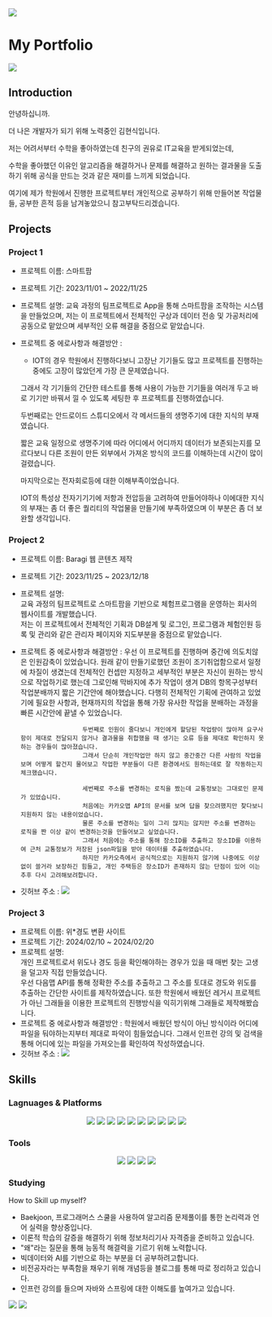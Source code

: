 <img src="https://capsule-render.vercel.app/api?type=waving&color=00BFFE&height=200&section=header&text=Hyunsic's%20Github&fontSize=50" />


# My Portfolio
<a href="https://glory-donkey-b49.notion.site/Hyunsic-s-Portfolio-6e7ffe92e5e946b38546c163ac8ecfa9?pvs=4">
	<img src="https://img.shields.io/badge/Notion-000000?style=flat&logo=Notion&logoColor=white" /></a>

 
## Introduction
안녕하십니까.

더 나은 개발자가 되기 위해 노력중인 김현식입니다.

저는 어려서부터 수학을 좋아하였는데 친구의 권유로 IT교육을 받게되었는데,

수학을 좋아했던 이유인 알고리즘을 해결하거나 문제를 해결하고 원하는 결과물을 도출하기 위해 공식을 만드는 것과 같은 재미를 느끼게 되었습니다.

여기에 제가 학원에서 진행한 프로젝트부터 개인적으로 공부하기 위해 만들어본 작업물들, 공부한 흔적 등을 남겨놓았으니 참고부탁드리겠습니다.

## Projects
### Project 1
- 프로젝트 이름: 스마트팜
- 프로젝트 기간: 2023/11/01 ~ 2022/11/25
- 프로젝트 설명: 교육 과정의 팀프로젝트로 App을 통해 스마트팜을 조작하는 시스템을 만들었으며, 저는 이 프로젝트에서 전체적인 구상과 데이터 전송 및 가공처리에 공동으로 맡았으며 세부적인 오류 해결을 중점으로 맡았습니다.
- 프로젝트 중 에로사항과 해결방안 :

	- IOT의 경우 학원에서 진행하다보니 고장난 기기들도 많고 프로젝트를 진행하는중에도 고장이 많았던게 가장 큰 문제였습니다.

	그래서 각 기기들의 간단한 테스트를 통해 사용이 가능한 기기들을 여러개 두고 바로 기기만 바꿔서 낄 수 있도록 세팅한 후 프로젝트를 진행하였습니다.

  
	두번째로는 안드로이드 스튜디오에서 각 메서드들의 생명주기에 대한 지식의 부재였습니다.
  
	짧은 교육 일정으로 생명주기에 따라 어디에서 어디까지 데이터가 보존되는지를 모르다보니 다른 조원이 만든 외부에서 가져온 방식의 코드를 이해하는데 시간이 많이 걸렸습니다.

  
	마지막으로는 전자회로등에 대한 이해부족이었습니다.
  
	IOT의 특성상 전자기기기에 저항과 전압등을 고려하여 만들어야하나 이에대한 지식의 부재는 좀 더 좋은 퀄리티의 작업물을 만들기에 부족하였으며 이 부분은 좀 더 보완할 생각입니다.
### Project 2
- 프로젝트 이름: Baragi 웹 콘텐츠 제작
- 프로젝트 기간: 2023/11/25 ~ 2023/12/18
- 프로젝트 설명: <br/>교육 과정의 팀프로젝트로 스마트팜을 기반으로 체험프로그램을 운영하는 회사의 웹사이트를 개발했습니다.<br/>
  		저는 이 프로젝트에서 전체적인 기획과 DB설계 및 로그인, 프로그램과 체험인원 등록 및 관리와 같은 관리자 페이지와 지도부분을 중점으로 맡았습니다.
- 프로젝트 중 에로사항과 해결방안 : 우선 이 프로젝트를 진행하며 중간에 의도치않은 인원감축이 있었습니다.
  				   원래 같이 만들기로했던 조원이 조기취업함으로서 일정에 차질이 생겼는데 전체적인 컨셉만 지정하고 세부적인 부분은 자신이 원하는 방식으로 작업하기로 했는데
    				   그로인해 막바지에 추가 작업이 생겨 DB의 항목구성부터 작업분배까지 짧은 기간안에 해야했습니다.
    				   다행히 전체적인 기획에 관여하고 있었기에 필요한 사항과, 현재까지의 작업을 통해 가장 유사한 작업을 분배하는 과정을 빠른 시간안에 끝낼 수 있었습니다.
  
    				   두번째로 인원이 줄다보니 개인에게 할당된 작업량이 많아져 요구사항이 제대로 전달되지 않거나 결과물을 취합했을 때 생기는 오류 등을 제대로 확인하지 못하는 경우들이 많아졌습니다.
    				   그래서 단순히 개인작업만 하지 않고 중간중간 다른 사람의 작업을 보며 어떻게 할건지 물어보고 작업한 부분들이 다른 환경에서도 원하는데로 잘 작동하는지 체크했습니다.

    				   세번째로 주소를 변경하는 로직을 짰는데 교통정보는 그대로인 문제가 있었습니다.
    				   처음에는 카카오맵 API의 문서를 보며 답을 찾으려했지만 찾다보니 지원하지 않는 내용이었습니다.
    				   물론 주소를 변경하는 일이 그리 많지는 않지만 주소를 변경하는 로직을 짠 이상 같이 변경하는것을 만들어보고 싶었습니다.
    				   그래서 처음에는 주소를 통해 장소ID를 추출하고 장소ID를 이용하여 근처 교통정보가 저장된 json파일을 받아 데이터를 추출하였습니다.
    				   하지만 카카오측에서 공식적으로는 지원하지 않기에 나중에도 이상없이 쓸거라 보장하긴 힘들고, 개인 주택등은 장소ID가 존재하지 않는 단점이 있어 이는 추후 다시 고려해보려합니다.
- 깃허브 주소 : <a href="https://github.com/588886/Project"><img src="https://img.shields.io/badge/GitHub-181717?style=flat&logo=GitHub&logoColor=white" /></a>
### Project 3
- 프로젝트 이름: 위*경도 변환 사이트
- 프로젝트 기간: 2024/02/10 ~ 2024/02/20
- 프로젝트 설명: <br/>개인 프로젝트로서 위도나 경도 등을 확인해야하는 경우가 있을 때 매번 찾는 고생을 덜고자 직접 만들었습니다.<br/>
  		우선 다음맵 API를 통해 정확한 주소를 추출하고 그 주소를 토대로 경도와 위도를 추출하는 간단한 사이트를 제작하였습니다.
  		또한 학원에서 배웠던 레거시 프로젝트가 아닌 그래들을 이용한 프로젝트의 진행방식을 익히기위해 그래들로 제작해봤습니다.
- 프로젝트 중 에로사항과 해결방안 : 학원에서 배웠던 방식이 아닌 방식이라 어디에 파일을 둬야하는지부터 제대로 파악이 힘들었습니다.
    				   그래서 인프런 강의 및 검색을 통해 어디에 있는 파일을 가져오는를 확인하여 작성하였습니다.
- 깃허브 주소 : <a href="https://github.com/588886/trans-lines-of-longitude-and-latitude"><img src="https://img.shields.io/badge/GitHub-181717?style=flat&logo=GitHub&logoColor=white" /></a>

## Skills
### Lagnuages & Platforms
<div align="center">
	<img src="https://img.shields.io/badge/Java-007396?style=flat&logo=Java&logoColor=white" />
	<img src="https://img.shields.io/badge/HTML5-E34F26?style=flat&logo=HTML5&logoColor=white" />
	<img src="https://img.shields.io/badge/CSS3-1572B6?style=flat&logo=CSS3&logoColor=white" />
	<img src="https://img.shields.io/badge/JavaScript-F7DF1E?style=flat&logo=JavaScript&logoColor=white" />
	<img src="https://img.shields.io/badge/jQuery-0769AD?style=flat&logo=jQuery&logoColor=white" />	
	<img src="https://img.shields.io/badge/Android Studio-3DDC84?style=flat&logo=Android Studio&logoColor=white" />
	<img src="https://img.shields.io/badge/Oracle-F80000?style=flat&logo=Oracle&logoColor=white" />
	<img src="https://img.shields.io/badge/Spring-6DB33F?style=flat&logo=Spring&logoColor=white" />
	<img src="https://img.shields.io/badge/Bootstrap-7952B3?style=flat&logo=Bootstrap&logoColor=white" />
	<img src="https://img.shields.io/badge/Arduino-00878F?style=flat&logo=Arduino&logoColor=white" />
	
</div>

### Tools
<div align="center">	
	<img src="https://img.shields.io/badge/Eclipse IDE-2C2255?style=flat&logo=Eclipse IDE&logoColor=white" />
	<img src="https://img.shields.io/badge/Visual Studio Code-007ACC?style=flat&logo=Visual Studio Code&logoColor=white" />
	<img src="https://img.shields.io/badge/Apache Tomcat-F8DC75?style=flat&logo=Apache Tomcat&logoColor=white" />
	<img src="https://img.shields.io/badge/GitHub-181717?style=flat&logo=GitHub&logoColor=white" />
	
</div>

### Studying
How to Skill up myself?
 - Baekjoon, 프로그래머스 스쿨을 사용하여 알고리즘 문제풀이를 통한 논리력과 언어 실력을 향상중입니다. 
 - 이론적 학습의 갈증을 해결하기 위해 정보처리기사 자격증을 준비하고 있습니다. 
 - "왜"라는 질문을 통해 능동적 해결력을 기르기 위해 노력합니다.
 - 빅데이터와 AI를 기반으로 하는 부분을 더 공부하려고합니다.
 - 비전공자라는 부족함을 채우기 위해 개념등을 블로그를 통해 따로 정리하고 있습니다.
 - 인프런 강의를 들으며 자바와 스프링에 대한 이해도를 높여가고 있습니다.

<div>

<img src="https://github-readme-stats.vercel.app/api/top-langs/?username=588886&layout=compact">

<img src="https://github-readme-stats.vercel.app/api?username=588886&show_icons=true">

</div>

